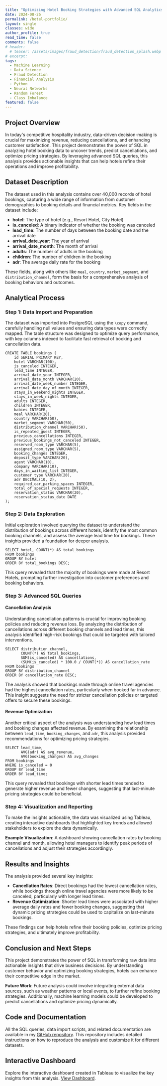 ```yaml
---
title: "Optimizing Hotel Booking Strategies with Advanced SQL Analytics"
date: 2024-08-26
permalink: /hotel-portfolio/
layout: single
classes: wide
author_profile: true
read_time: false
comments: false
# header:
  # teaser: /assets/images/fraud_detection/fraud_detection_splash.webp
# excerpt: 
tags:
  - Machine Learning
  - Data Science
  - Fraud Detection
  - Financial Analysis
  - Python
  - Neural Networks
  - Random Forest
  - Class Imbalance
featured: false
---
```


## Project Overview

In today's competitive hospitality industry, data-driven decision-making is crucial for maximizing revenue, reducing cancellations, and enhancing customer satisfaction. This project demonstrates the power of SQL in analyzing hotel booking data to uncover trends, predict cancellations, and optimize pricing strategies. By leveraging advanced SQL queries, this analysis provides actionable insights that can help hotels refine their operations and improve profitability.

## Dataset Description

The dataset used in this analysis contains over 40,000 records of hotel bookings, capturing a wide range of information from customer demographics to booking details and financial metrics. Key fields in the dataset include:

- **hotel**: The type of hotel (e.g., Resort Hotel, City Hotel)
- **is_canceled**: A binary indicator of whether the booking was canceled
- **lead_time**: The number of days between the booking date and the arrival date
- **arrival_date_year**: The year of arrival
- **arrival_date_month**: The month of arrival
- **adults**: The number of adults in the booking
- **children**: The number of children in the booking
- **adr**: The average daily rate for the booking

These fields, along with others like `meal`, `country`, `market_segment`, and `distribution_channel`, form the basis for a comprehensive analysis of booking behaviors and outcomes.

## Analytical Process

### Step 1: Data Import and Preparation

The dataset was imported into PostgreSQL using the `\copy` command, carefully handling null values and ensuring data types were correctly mapped. The table structure was designed to optimize query performance, with key columns indexed to facilitate fast retrieval of booking and cancellation data.

    CREATE TABLE bookings (
        id SERIAL PRIMARY KEY,
        hotel VARCHAR(100),
        is_canceled INTEGER,
        lead_time INTEGER,
        arrival_date_year INTEGER,
        arrival_date_month VARCHAR(20),
        arrival_date_week_number INTEGER,
        arrival_date_day_of_month INTEGER,
        stays_in_weekend_nights INTEGER,
        stays_in_week_nights INTEGER,
        adults INTEGER,
        children INTEGER,
        babies INTEGER,
        meal VARCHAR(20),
        country VARCHAR(50),
        market_segment VARCHAR(50),
        distribution_channel VARCHAR(50),
        is_repeated_guest INTEGER,
        previous_cancellations INTEGER,
        previous_bookings_not_canceled INTEGER,
        reserved_room_type VARCHAR(5),
        assigned_room_type VARCHAR(5),
        booking_changes INTEGER,
        deposit_type VARCHAR(20),
        agent VARCHAR(10),
        company VARCHAR(10),
        days_in_waiting_list INTEGER,
        customer_type VARCHAR(20),
        adr DECIMAL(10, 2),
        required_car_parking_spaces INTEGER,
        total_of_special_requests INTEGER,
        reservation_status VARCHAR(20),
        reservation_status_date DATE
    );

### Step 2: Data Exploration

Initial exploration involved querying the dataset to understand the distribution of bookings across different hotels, identify the most common booking channels, and assess the average lead time for bookings. These insights provided a foundation for deeper analysis.

    SELECT hotel, COUNT(*) AS total_bookings
    FROM bookings
    GROUP BY hotel
    ORDER BY total_bookings DESC;

This query revealed that the majority of bookings were made at Resort Hotels, prompting further investigation into customer preferences and booking behaviors.

### Step 3: Advanced SQL Queries

#### Cancellation Analysis

Understanding cancellation patterns is crucial for improving booking policies and reducing revenue loss. By analyzing the distribution of cancellations across different booking channels and lead times, this analysis identified high-risk bookings that could be targeted with tailored interventions.

    SELECT distribution_channel, 
           COUNT(*) AS total_bookings, 
           SUM(is_canceled) AS cancellations, 
           (SUM(is_canceled) * 100.0 / COUNT(*)) AS cancellation_rate
    FROM bookings
    GROUP BY distribution_channel
    ORDER BY cancellation_rate DESC;

The analysis showed that bookings made through online travel agencies had the highest cancellation rates, particularly when booked far in advance. This insight suggests the need for stricter cancellation policies or targeted offers to secure these bookings.

#### Revenue Optimization

Another critical aspect of the analysis was understanding how lead times and booking changes affected revenue. By examining the relationship between `lead_time`, `booking_changes`, and `adr`, this analysis provided recommendations for optimizing pricing strategies.

    SELECT lead_time, 
           AVG(adr) AS avg_revenue, 
           AVG(booking_changes) AS avg_changes
    FROM bookings
    WHERE is_canceled = 0
    GROUP BY lead_time
    ORDER BY lead_time;

This query revealed that bookings with shorter lead times tended to generate higher revenue and fewer changes, suggesting that last-minute pricing strategies could be beneficial.

### Step 4: Visualization and Reporting

To make the insights actionable, the data was visualized using Tableau, creating interactive dashboards that highlighted key trends and allowed stakeholders to explore the data dynamically.

**Example Visualization**: A dashboard showing cancellation rates by booking channel and month, allowing hotel managers to identify peak periods of cancellations and adjust their strategies accordingly.

## Results and Insights

The analysis provided several key insights:

- **Cancellation Rates**: Direct bookings had the lowest cancellation rates, while bookings through online travel agencies were more likely to be canceled, particularly with longer lead times.
- **Revenue Optimization**: Shorter lead times were associated with higher average daily rates and fewer booking changes, suggesting that dynamic pricing strategies could be used to capitalize on last-minute bookings.

These findings can help hotels refine their booking policies, optimize pricing strategies, and ultimately improve profitability.

## Conclusion and Next Steps

This project demonstrates the power of SQL in transforming raw data into actionable insights that drive business decisions. By understanding customer behavior and optimizing booking strategies, hotels can enhance their competitive edge in the market.

**Future Work**: Future analysis could involve integrating external data sources, such as weather patterns or local events, to further refine booking strategies. Additionally, machine learning models could be developed to predict cancellations and optimize pricing dynamically.

## Code and Documentation

All the SQL queries, data import scripts, and related documentation are available in my [GitHub repository](https://github.com/yourusername/hotel-booking-analysis). This repository includes detailed instructions on how to reproduce the analysis and customize it for different datasets.

## Interactive Dashboard

Explore the interactive dashboard created in Tableau to visualize the key insights from this analysis. [View Dashboard](#).
